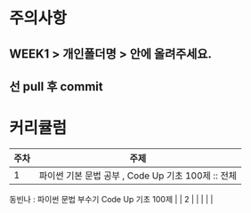 # 주의사항

## WEEK1 > 개인폴더명 > 안에 올려주세요.

## 선 pull 후 commit

# 커리큘럼

| 주차 | 주제 |
| --- | --- |
| 1 | 파이썬 기본 문법 공부 , Code Up 기초 100제 :: 전체
동빈나 : 파이썬 문법 부수기
Code Up 기초 100제 |
| 2 |  |
|  |  |
